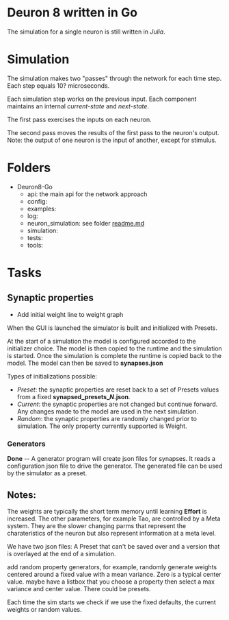 # Deuron 8 written in Go
The simulation for a single neuron is still written in *Julia*.

# Simulation
The simulation makes two "passes" through the network for each
time step. Each step equals 10? microseconds.

Each simulation step works on the previous input. Each component
maintains an internal *current-state* and *next-state*.

The first pass exercises the inputs on each neuron.

The second pass moves the results of the first pass to the neuron's output. Note: the output of one neuron is the input of another, except for stimulus.

# Folders
* Deuron8-Go
    * api: the main api for the network approach
    * config:
    * examples:
    * log:
    * neuron_simulation: see folder [readme.md](neuron_simulation/readme.md)
    * simulation:
    * tests:
    * tools:

# Tasks
## Synaptic properties
* Add initial weight line to weight graph

When the GUI is launched the simulator is built and initialized with Presets.

At the start of a simulation the model is configured accorded to the initializer choice. The model is then copied to the runtime and the simulation is started. Once the simulation is complete the runtime is copied back to the model. The model can then be saved to **synapses.json**

Types of initializations possible:
* *Preset*: the synaptic properties are reset back to a set of Presets values from a fixed **synapsed_presets_*N*.json**.
* *Current*: the synaptic properties are not changed but continue forward. Any changes made to the model are used in the next simulation.
* *Random*: the synaptic properties are randomly changed prior to simulation. The only property currently supported is Weight.

### Generators
**Done** -- A generator program will create json files for synapses. It reads a configuration json file to drive the generator. The generated file can be used by the simulator as a preset.

## Notes:
The weights are typically the short term memory until learning **Effort** is increased.
The other parameters, for example Tao, are controlled by a Meta system. They are the slower changing parms that represent the charateristics of the neuron but also represent information at a meta level.

We have two json files: A Preset that can't be saved over and a version that is overlayed at the end of a simulation.

add random property generators, for example, randomly generate weights centered around a fixed value with a mean variance. Zero is a typical center value.
maybe have a listbox that you choose a property then select a max variance and center value. There could be presets.

Each time the sim starts we check if we use the fixed defaults, the current
weights or random values.